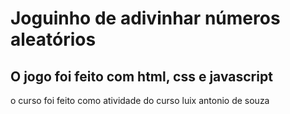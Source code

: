 <h1>Joguinho de adivinhar números aleatórios</h1>
<h2>O jogo foi feito com html, css e javascript</h2>
<p>o curso foi feito como atividade do curso luix antonio de souza</p>
